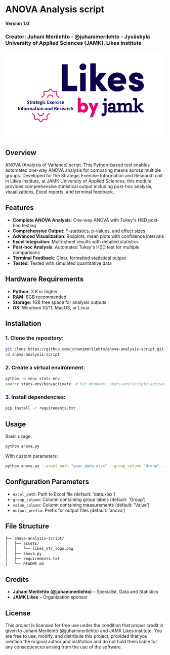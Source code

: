 # ANOVA Analysis script

**Version 1.0**
### Creator: Juhani Merilehto - @juhanimerilehto - Jyväskylä University of Applied Sciences (JAMK), Likes institute

![JAMK Likes Logo](./assets/likes_str_logo.png)

## Overview

ANOVA (Analysis of Variance) script. This Python-based tool enables automated one-way ANOVA analysis for comparing means across multiple groups. Developed for the Strategic Exercise Information and Research unit in Likes Institute, at JAMK University of Applied Sciences, this module provides comprehensive statistical output including post-hoc analysis, visualizations, Excel reports, and terminal feedback.

## Features

- **Complete ANOVA Analysis**: One-way ANOVA with Tukey's HSD post-hoc testing
- **Comprehensive Output**: F-statistics, p-values, and effect sizes
- **Advanced Visualization**: Boxplots, mean plots with confidence intervals
- **Excel Integration**: Multi-sheet results with detailed statistics
- **Post-hoc Analysis**: Automated Tukey's HSD test for multiple comparisons
- **Terminal Feedback**: Clear, formatted statistical output
- **Tested**: Tested with simulated quantitative data

## Hardware Requirements

- **Python:** 3.8 or higher
- **RAM:** 8GB recommended
- **Storage:** 1GB free space for analysis outputs
- **OS:** Windows 10/11, MacOS, or Linux

## Installation

### 1. Clone the repository:
```bash
git clone https://github.com/juhanimerilehto/anova-analysis-script.git
cd anova-analysis-script
```

### 2. Create a virtual environment:
```bash
python -m venv stats-env
source stats-env/bin/activate  # For Windows: stats-env\Scripts\activate
```

### 3. Install dependencies:
```bash
pip install -r requirements.txt
```

## Usage

Basic usage:
```bash
python anova.py
```

With custom parameters:
```bash
python anova.py --excel_path "your_data.xlsx" --group_column "Group" --value_column "Value"
```

## Configuration Parameters

- `excel_path`: Path to Excel file (default: 'data.xlsx')
- `group_column`: Column containing group labels (default: 'Group')
- `value_column`: Column containing measurements (default: 'Value')
- `output_prefix`: Prefix for output files (default: 'anova')

## File Structure

```plaintext
├── anova-analysis-script/
│   ├── assets/
│   │   └── likes_str_logo.png
│   ├── anova.py
│   ├── requirements.txt
│   └── README.md
```

## Credits

- **Juhani Merilehto (@juhanimerilehto)** – Specialist, Data and Statistics
- **JAMK Likes** – Organization sponsor

## License

This project is licensed for free use under the condition that proper credit is given to Juhani Merilehto (@juhanimerilehto) and JAMK Likes institute. You are free to use, modify, and distribute this project, provided that you mention the original author and institution and do not hold them liable for any consequences arising from the use of the software.